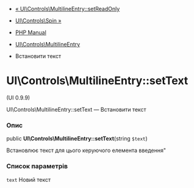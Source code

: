 - [«
UI\Controls\MultilineEntry::setReadOnly](ui-controls-multilineentry.setreadonly.md)
- [UI\Controls\Spin »](class.ui-controls-spin.md)

- [PHP Manual](index.md)
- [UI\Controls\MultilineEntry](class.ui-controls-multilineentry.md)
- Встановити текст

# UI\Controls\MultilineEntry::setText

(UI 0.9.9)

UI\Controls\MultilineEntry::setText — Встановити текст

### Опис

public **UI\Controls\MultilineEntry::setText**(string `$text`)

Встановлює текст для цього керуючого елемента
введення"

### Список параметрів

`text`
Новий текст
